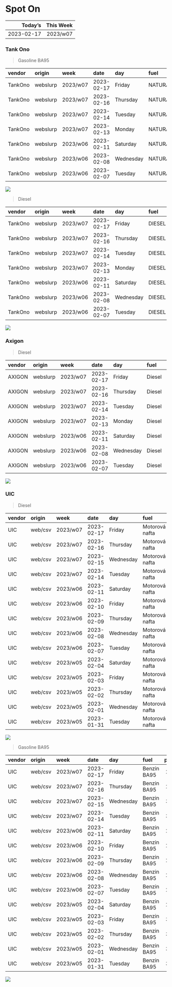 Spot On
================

|    Today’s | This Week |
|-----------:|----------:|
| 2023-02-17 |  2023/w07 |

### Tank Ono

> Gasoline BA95

| vendor  | origin   | week     | date       | day       | fuel      | price | PriceVAT |
|:--------|:---------|:---------|:-----------|:----------|:----------|------:|---------:|
| TankOno | webslurp | 2023/w07 | 2023-02-17 | Friday    | NATURAL95 | 29.67 |     35.9 |
| TankOno | webslurp | 2023/w07 | 2023-02-16 | Thursday  | NATURAL95 | 29.67 |     35.9 |
| TankOno | webslurp | 2023/w07 | 2023-02-14 | Tuesday   | NATURAL95 | 29.67 |     35.9 |
| TankOno | webslurp | 2023/w07 | 2023-02-13 | Monday    | NATURAL95 | 29.67 |     35.9 |
| TankOno | webslurp | 2023/w06 | 2023-02-11 | Saturday  | NATURAL95 | 29.67 |     35.9 |
| TankOno | webslurp | 2023/w06 | 2023-02-08 | Wednesday | NATURAL95 | 29.67 |     35.9 |
| TankOno | webslurp | 2023/w06 | 2023-02-07 | Tuesday   | NATURAL95 | 29.67 |     35.9 |

<img src="SpotOn_files/figure-gfm/tono-ba95-1.png" style="display: block; margin: auto auto auto 0;" />

> Diesel

| vendor  | origin   | week     | date       | day       | fuel   | price | PriceVAT |
|:--------|:---------|:---------|:-----------|:----------|:-------|------:|---------:|
| TankOno | webslurp | 2023/w07 | 2023-02-17 | Friday    | DIESEL | 28.02 |     33.9 |
| TankOno | webslurp | 2023/w07 | 2023-02-16 | Thursday  | DIESEL | 28.02 |     33.9 |
| TankOno | webslurp | 2023/w07 | 2023-02-14 | Tuesday   | DIESEL | 28.02 |     33.9 |
| TankOno | webslurp | 2023/w07 | 2023-02-13 | Monday    | DIESEL | 28.02 |     33.9 |
| TankOno | webslurp | 2023/w06 | 2023-02-11 | Saturday  | DIESEL | 28.02 |     33.9 |
| TankOno | webslurp | 2023/w06 | 2023-02-08 | Wednesday | DIESEL | 28.02 |     33.9 |
| TankOno | webslurp | 2023/w06 | 2023-02-07 | Tuesday   | DIESEL | 28.02 |     33.9 |

<img src="SpotOn_files/figure-gfm/tono-diesel-1.png" style="display: block; margin: auto auto auto 0;" />

### Axigon

> Diesel

| vendor | origin   | week     | date       | day       | fuel   | price | PriceVAT |
|:-------|:---------|:---------|:-----------|:----------|:-------|------:|---------:|
| AXIGON | webslurp | 2023/w07 | 2023-02-17 | Friday    | Diesel |  29.2 |     35.4 |
| AXIGON | webslurp | 2023/w07 | 2023-02-16 | Thursday  | Diesel |  29.2 |     35.4 |
| AXIGON | webslurp | 2023/w07 | 2023-02-14 | Tuesday   | Diesel |  29.2 |     35.4 |
| AXIGON | webslurp | 2023/w07 | 2023-02-13 | Monday    | Diesel |  29.7 |     36.0 |
| AXIGON | webslurp | 2023/w06 | 2023-02-11 | Saturday  | Diesel |  29.7 |     36.0 |
| AXIGON | webslurp | 2023/w06 | 2023-02-08 | Wednesday | Diesel |  29.7 |     36.0 |
| AXIGON | webslurp | 2023/w06 | 2023-02-07 | Tuesday   | Diesel |  29.7 |     36.0 |

<img src="SpotOn_files/figure-gfm/axigon-diesel-1.png" style="display: block; margin: auto auto auto 0;" />

### UIC

> Diesel

| vendor | origin  | week     | date       | day       | fuel           | price | priceVAT |
|:-------|:--------|:---------|:-----------|:----------|:---------------|------:|---------:|
| UIC    | web/csv | 2023/w07 | 2023-02-17 | Friday    | Motorová nafta |  27.2 |     32.9 |
| UIC    | web/csv | 2023/w07 | 2023-02-16 | Thursday  | Motorová nafta |  27.5 |     33.3 |
| UIC    | web/csv | 2023/w07 | 2023-02-15 | Wednesday | Motorová nafta |  27.6 |     33.4 |
| UIC    | web/csv | 2023/w07 | 2023-02-14 | Tuesday   | Motorová nafta |  27.7 |     33.5 |
| UIC    | web/csv | 2023/w06 | 2023-02-11 | Saturday  | Motorová nafta |  27.5 |     33.3 |
| UIC    | web/csv | 2023/w06 | 2023-02-10 | Friday    | Motorová nafta |  27.6 |     33.4 |
| UIC    | web/csv | 2023/w06 | 2023-02-09 | Thursday  | Motorová nafta |  27.7 |     33.5 |
| UIC    | web/csv | 2023/w06 | 2023-02-08 | Wednesday | Motorová nafta |  27.7 |     33.5 |
| UIC    | web/csv | 2023/w06 | 2023-02-07 | Tuesday   | Motorová nafta |  27.3 |     33.0 |
| UIC    | web/csv | 2023/w05 | 2023-02-04 | Saturday  | Motorová nafta |  27.6 |     33.4 |
| UIC    | web/csv | 2023/w05 | 2023-02-03 | Friday    | Motorová nafta |  27.8 |     33.6 |
| UIC    | web/csv | 2023/w05 | 2023-02-02 | Thursday  | Motorová nafta |  28.3 |     34.2 |
| UIC    | web/csv | 2023/w05 | 2023-02-01 | Wednesday | Motorová nafta |  28.7 |     34.7 |
| UIC    | web/csv | 2023/w05 | 2023-01-31 | Tuesday   | Motorová nafta |  29.3 |     35.5 |

<img src="SpotOn_files/figure-gfm/uic-diesel-1.png" style="display: block; margin: auto auto auto 0;" />

> Gasoline BA95

| vendor | origin  | week     | date       | day       | fuel        | price | priceVAT |
|:-------|:--------|:---------|:-----------|:----------|:------------|------:|---------:|
| UIC    | web/csv | 2023/w07 | 2023-02-17 | Friday    | Benzin BA95 |  29.7 |     35.9 |
| UIC    | web/csv | 2023/w07 | 2023-02-16 | Thursday  | Benzin BA95 |  29.7 |     35.9 |
| UIC    | web/csv | 2023/w07 | 2023-02-15 | Wednesday | Benzin BA95 |  30.1 |     36.4 |
| UIC    | web/csv | 2023/w07 | 2023-02-14 | Tuesday   | Benzin BA95 |  30.0 |     36.3 |
| UIC    | web/csv | 2023/w06 | 2023-02-11 | Saturday  | Benzin BA95 |  29.7 |     35.9 |
| UIC    | web/csv | 2023/w06 | 2023-02-10 | Friday    | Benzin BA95 |  29.8 |     36.1 |
| UIC    | web/csv | 2023/w06 | 2023-02-09 | Thursday  | Benzin BA95 |  29.8 |     36.1 |
| UIC    | web/csv | 2023/w06 | 2023-02-08 | Wednesday | Benzin BA95 |  29.7 |     35.9 |
| UIC    | web/csv | 2023/w06 | 2023-02-07 | Tuesday   | Benzin BA95 |  29.5 |     35.7 |
| UIC    | web/csv | 2023/w05 | 2023-02-04 | Saturday  | Benzin BA95 |  29.6 |     35.8 |
| UIC    | web/csv | 2023/w05 | 2023-02-03 | Friday    | Benzin BA95 |  30.0 |     36.3 |
| UIC    | web/csv | 2023/w05 | 2023-02-02 | Thursday  | Benzin BA95 |  30.5 |     36.9 |
| UIC    | web/csv | 2023/w05 | 2023-02-01 | Wednesday | Benzin BA95 |  30.7 |     37.1 |
| UIC    | web/csv | 2023/w05 | 2023-01-31 | Tuesday   | Benzin BA95 |  30.8 |     37.3 |

<img src="SpotOn_files/figure-gfm/uic-ba95-1.png" style="display: block; margin: auto auto auto 0;" />
